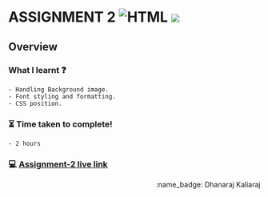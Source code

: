 # ASSIGNMENT 2 ![HTML](https://img.shields.io/badge/-HTML-orange) ![](https://img.shields.io/badge/-CSS-red)
## Overview
### What I learnt :question:
    - Handling Background image.
    - Font styling and formatting.
    - CSS position.
### :hourglass_flowing_sand: Time taken to complete!
    - 2 hours
### :computer: [Assignment-2 live link](https://dhanaraj-assignment2.netlify.app)
 
<div align="right">:name_badge: Dhanaraj Kaliaraj</div>
